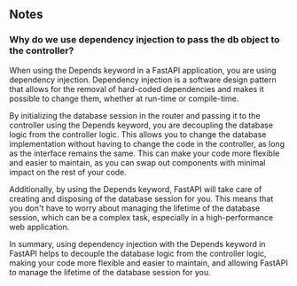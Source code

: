 ## Notes

### Why do we use dependency injection to pass the db object to the controller?

When using the Depends keyword in a FastAPI application, you are using dependency injection. Dependency injection is a software design pattern that allows for the removal of hard-coded dependencies and makes it possible to change them, whether at run-time or compile-time.

By initializing the database session in the router and passing it to the controller using the Depends keyword, you are decoupling the database logic from the controller logic. This allows you to change the database implementation without having to change the code in the controller, as long as the interface remains the same. This can make your code more flexible and easier to maintain, as you can swap out components with minimal impact on the rest of your code.

Additionally, by using the Depends keyword, FastAPI will take care of creating and disposing of the database session for you. This means that you don't have to worry about managing the lifetime of the database session, which can be a complex task, especially in a high-performance web application.

In summary, using dependency injection with the Depends keyword in FastAPI helps to decouple the database logic from the controller logic, making your code more flexible and easier to maintain, and allowing FastAPI to manage the lifetime of the database session for you.